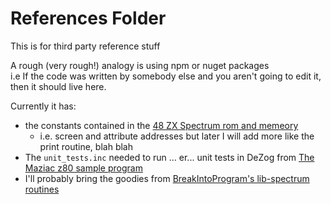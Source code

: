 # References Folder

This is for third party reference stuff

A rough (very rough!) analogy is using npm or nuget packages  
i.e If the code was written by somebody else and you aren't going to edit it, then it should live here.

Currently it has:

- the constants contained in the [48 ZX Spectrum rom and memeory](https://worldofspectrum.org/ZXBasicManual/zxmanchap24.html) 
  - i.e. screen and attribute addresses but later I will add more like the print routine, blah blah
- The `unit_tests.inc` needed to run ... er... unit tests in DeZog from [The Maziac z80 sample program](https://github.com/maziac/z80-sample-program/blob/main/unit_tests.inc)
- I'll probably bring the goodies from [BreakIntoProgram's lib-spectrum routines](https://github.com/breakintoprogram/lib-spectrum)
